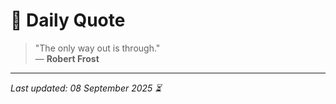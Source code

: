 # 📜 Daily Quote

> "The only way out is through."  
> — **Robert Frost**

---

_Last updated: 08 September 2025 ⏳_
